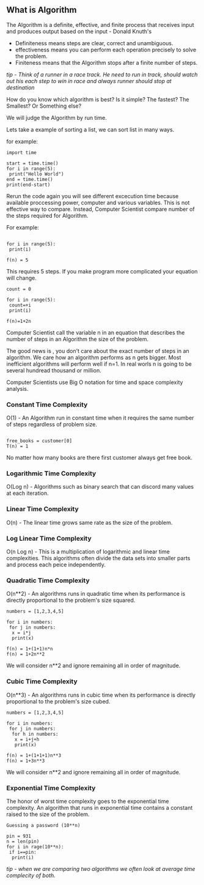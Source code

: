 ## What is Algorithm

The Algorithm is a definite, effective, and finite process that receives input and produces output based on the input - Donald Knuth's

- Definiteness means steps are clear, correct and unambiguous.
- effectiveness means you can perform each operation precisely to solve the problem.
- Finiteness means that the Algorithm stops after a finite number of steps.

*tip - Think of a runner in a race track. He need to run in track, should watch out his each step to win in race and always runner should stop at destination*

How do you know which algorithm is best? Is it simple? The fastest? The Smallest? Or Something else?

We will judge the Algorithm by run time.

Lets take a example of sorting a list, we can sort list in many ways.

for example:

```
import time

start = time.time()
for i in range(5):
 print("Hello World")
end = time.time()
print(end-start)

```

Rerun the code again you will see different excecution time because available proccessing power, computer and various variables. This is not effective way to compare. Instead, Computer Scientist compare number of the steps required for Algorithm.

For example:

```

for i in range(5):
 print(i)

f(n) = 5
```

This requires 5 steps. If you make program more complicated your equation will change.

```
count = 0

for i in range(5):
 count=+i
 print(i)

f(n)=1+2n

```

Computer Scientist call the variable n in an equation that describes the number of steps in an Algorithm the size of the problem.

The good news is , you don't care about the exact number of steps in an algorithm. We care how an algorithm performs as n gets bigger. Most inefficient algorithms will perform well if n=1. In real worls n is going to be several hundread thousand or million.

Computer Scientists use Big O notation for time and space complexity analysis.

### Constant Time Complexity

O(1) - An Algorithm run in constant time when it requires the same number of steps regardless of problem size.

````

free_books = customer[0]
T(n) = 1
````

No matter how many books are there first customer always get free book.


### Logarithmic Time Complexity

O(Log n) - Algorithms such as binary search that can discord many values at each iteration.


### Linear Time Complexity

O(n) - The linear time grows same rate as the size of the problem.


### Log Linear Time Complexity

O(n Log n) - This is a multiplication of logarithmic and linear time complexities. This algorithms often divide the data sets into smaller parts and process each peice independently.


### Quadratic Time Complexity

O(n**2) - An algorithms runs in quadratic time when its performance is directly proportional to the problem's size squared.

```
numbers = [1,2,3,4,5]

for i in numbers:
 for j in numbers:
  x = i*j
  print(x)

f(n) = 1+(1+1)n*n
f(n) = 1+2n**2
```

We will consider n**2 and ignore remaining all in order of magnitude.


### Cubic Time Complexity

O(n**3) - An algorithms runs in cubic time when its performance is directly proportional to the problem's size cubed.

```
numbers = [1,2,3,4,5]

for i in numbers:
 for j in numbers:
  for h in numbers:
   x = i+j+h 
   print(x)

f(n) = 1+(1+1+1)n**3
f(n) = 1+3n**3
```

We will consider n**2 and ignore remaining all in order of magnitude.


### Exponential Time Complexity

The honor of worst time complexity goes to the exponential time complexity. An algorithm that runs in exponential time contains a constant raised to the size of the problem.

```
Guessing a password (10**n)

pin = 931
n = len(pin)
for i in rage(10**n):
 if i==pin:
  print(i) 
```



*tip - when we are comparing two algorithms we often look at average time complecity of both.*

